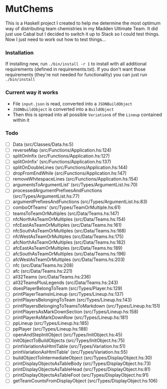 # MutChems

This is a Haskell project I created to help me determine the most optimum way of distributing team chemistries in my Madden Ultimate Team.
It did just use Cabal but I decided to switch it up to Stack so I could test things.
Now I just need to work out how to test things...

### Installation

If installing new, run `./bin/install -r 1` to install with all additional requirements (defined in requirements.txt).
If you don't want those requirements (they're not needed for functionality) you can just run `./bin/install`

### Current way it works

- File `input.json` is read, converted into a `JSONBuildObject`
- `JSONBuildObject` is converted into a `BuildObject`
- Then this is spread into all possible `Variation`s of the `Lineup` contained within it

### Todo

- [ ] Data (src/Classes/Data.hs:5)
- [ ] reverseMap (src/Functions/Application.hs:124)
- [ ] splitOnInfix (src/Functions/Application.hs:127)
- [ ] splitOnInfix' (src/Functions/Application.hs:137)
- [ ] splitOnDoubleLines (src/Functions/Application.hs:144)
- [ ] dropFromEndWhile (src/Functions/Application.hs:147)
- [ ] removeWhitespaceLines (src/Functions/Application.hs:154)
- [ ] argumentsToArgumentList' (src/Types/ArgumentList.hs:70)
- [ ] processedArgumentPrefixesAndFunctions (src/Types/ArgumentList.hs:77)
- [ ] argumentPrefixesAndFunctions (src/Types/ArgumentList.hs:83)
- [ ] comboOfTeams' (src/Types/TeamOrMultiple.hs:61)
- [ ] teamsToTeamOrMultiples (src/Data/Teams.hs:147)
- [ ] nfcNorthAsTeamOrMultiples (src/Data/Teams.hs:154)
- [ ] nfcEastAsTeamOrMultiples (src/Data/Teams.hs:161)
- [ ] nfcSouthAsTeamOrMultiples (src/Data/Teams.hs:168)
- [ ] nfcWestAsTeamOrMultiples (src/Data/Teams.hs:175)
- [ ] afcNorthAsTeamOrMultiples (src/Data/Teams.hs:182)
- [ ] afcEastAsTeamOrMultiples (src/Data/Teams.hs:189)
- [ ] afcSouthAsTeamOrMultiples (src/Data/Teams.hs:196)
- [ ] afcWestAsTeamOrMultiples (src/Data/Teams.hs:203)
- [ ] nfc (src/Data/Teams.hs:208)
- [ ] afc (src/Data/Teams.hs:221)
- [ ] all32Teams (src/Data/Teams.hs:236)
- [ ] all32TeamsPlusLegends (src/Data/Teams.hs:243)
- [ ] doesPlayerBelongToTeam (src/Types/Player.hs:129)
- [ ] printPlayerTeamsInLineup (src/Types/Lineup.hs:137)
- [ ] printPlayersBelongingToTeam (src/Types/Lineup.hs:143)
- [ ] printPlayersBelongingToTeamsToMarkdown (src/Types/Lineup.hs:151)
- [ ] printPlayersAsMarkDownSection (src/Types/Lineup.hs:158)
- [ ] printPlayerAsMarkDownRow (src/Types/Lineup.hs:181)
- [ ] ppLineup (src/Types/Lineup.hs:185)
- [ ] ppPlayer (src/Types/Lineup.hs:188)
- [ ] openAndStepInitObject (src/Types/InitObject.hs:45)
- [ ] initObjectToBuildObjects (src/Types/InitObject.hs:75)
- [ ] printVariationAsHtmlTable (src/Types/Variation.hs:51)
- [ ] printVariationAsHtmlTable' (src/Types/Variation.hs:55)
- [ ] buildObjectToIntermediateObject (src/Types/DisplayObject.hs:30)
- [ ] printDisplayObjectsAsTableBody (src/Types/DisplayObject.hs:73)
- [ ] printDisplayObjectsAsTableHead (src/Types/DisplayObject.hs:81)
- [ ] printDisplayObjectsAsTableFoot (src/Types/DisplayObject.hs:91)
- [ ] getTeamCountsFromDisplayObject (src/Types/DisplayObject.hs:106)